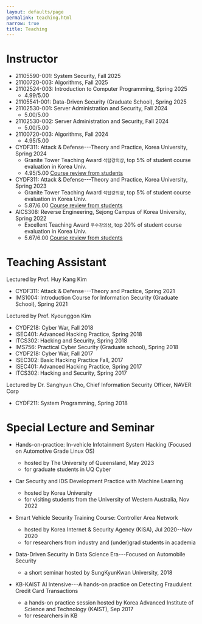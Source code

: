 ```yaml
---
layout: defaults/page
permalink: teaching.html
narrow: true
title: Teaching
---
```


# Instructor
- 21105590-001: System Security, Fall 2025
- 21100720-003: Algorithms, Fall 2025
- 21102524-003: Introduction to Computer Programming, Spring 2025
  - 4.99/5.00
- 21105541-001: Data-Driven Security (Graduate School), Spring 2025
- 21102530-001: Server Administration and Security, Fall 2024
  - 5.00/5.00
- 21102530-002: Server Administration and Security, Fall 2024
  - 5.00/5.00
- 21100720-003: Algorithms, Fall 2024
  - 4.95/5.00
- CYDF311: Attack & Defense---Theory and Practice, Korea University, Spring 2024
  - Granite Tower Teaching Award `석탑강의상`, top 5% of student course evaluation in Korea Univ.
  - 4.95/5.00 [Course review from students](a/Spring24-CYDF311-Comment.pdf)
- CYDF311: Attack & Defense---Theory and Practice, Korea University, Spring 2023
  - Granite Tower Teaching Award `석탑강의상`, top 5% of student course evaluation in Korea Univ.
  - 5.87/6.00 [Course review from students](a/Spring23-CYDF311-Comment.pdf)
- AICS308: Reverse Engineering, Sejong Campus of Korea University, Spring 2022
  - Excellent Teaching Award `우수강의상`, top 20% of student course evaluation in Korea Univ.
  - 5.67/6.00 [Course review from students](a/Spring22-AICS308-Comment.pdf)

# Teaching Assistant
Lectured by Prof. Huy Kang Kim

- CYDF311: Attack & Defense---Theory and Practice, Spring 2021
- IMS1004: Introduction Course for Information Security (Graduate School), Spring 2021

Lectured by Prof. Kyounggon Kim
- CYDF218: Cyber War, Fall 2018
- ISEC401: Advanced Hacking Practice, Spring 2018
- ITCS302: Hacking and Security, Spring 2018
- IMS756: Practical Cyber Security (Graduate school), Spring 2018
- CYDF218: Cyber War, Fall 2017
- ISEC302: Basic Hacking Practice Fall, 2017
- ISEC401: Advanced Hacking Practice, Spring 2017
- ITCS302: Hacking and Security, Spring 2017

Lectured by Dr. Sanghyun Cho, Chief Information Security Officer, NAVER Corp
- CYDF211: System Programming, Spring 2018

# Special Lecture and Seminar

- Hands-on-practice: In-vehicle Infotainment System Hacking (Focused on Automotive Grade Linux OS)
  - hosted by The University of Queensland, May 2023
  - for graduate students in UQ Cyber

- Car Security and IDS Development Practice with Machine Learning
  - hosted by Korea University
  - for visiting students from the University of Western Australia, Nov 2022

- Smart Vehicle Security Training Course: Controller Area Network
  - hosted by Korea Internet & Security Agency (KISA), Jul 2020--Nov 2020
  - for researchers from industry and (under)grad students in academia

- Data-Driven Security in Data Science Era---Focused on Automobile Security
  - a short seminar hosted by SungKyunKwan University, 2018

- KB-KAIST AI Intensive---A hands-on practice on Detecting Fraudulent Credit Card Transactions
  - a hands-on practice session hosted by Korea Advanced Institute of Science and Technology (KAIST), Sep 2017
  - for researchers in KB 
